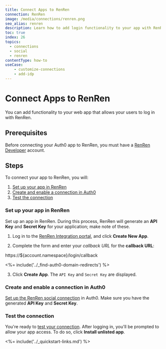 ```yaml
---
title: Connect Apps to RenRen
connection: RenRen
image: /media/connections/renren.png
seo_alias: renren
description: Learn how to add login functionality to your app with RenRen. You will need to obtain an API Key and Secret Key for RenRen.
toc: true
index: 26
topics:
  - connections
  - social
  - renren
contentType: how-to
useCase:
    - customize-connections
    - add-idp
---
```


# Connect Apps to RenRen

You can add functionality to your web app that allows your users to log in with RenRen. 

## Prerequisites

Before connecting your Auth0 app to RenRen, you must have a [RenRen Developer](http://app.renren.com/developers) account.

## Steps

To connect your app to RenRen, you will:

1. [Set up your app in RenRen](#set-up-your-app-in-renren)
2. [Create and enable a connection in Auth0](#create-and-enable-a-connection-in-auth0)
3. [Test the connection](#test-the-connection)

### Set up your app in RenRen

Set up an app in RenRen. During this process, RenRen will generate an **API Key** and **Secret Key** for your application; make note of these.

1. Log in to the [RenRen Integration portal](http://app.renren.com/developers), and click **Create New App**.

2. Complete the form and enter your <dfn data-key="callback">callback URL</dfn> for the **callback URL**:

  https://${account.namespace}/login/callback

<%= include('../_find-auth0-domain-redirects') %>

3. Click **Create App**. The `API Key` and `Secret Key` are displayed.

### Create and enable a connection in Auth0

[Set up the RenRen social connection](/dashboard/guides/connections/set-up-connections-social) in Auth0. Make sure you have the generated **API Key** and **Secret Key**.

### Test the connection

You're ready to [test your connection](/dashboard/guides/connections/test-connections-social). After logging in, you'll be prompted to allow your app access. To do so, click **Install unlisted app**.

<%= include('../_quickstart-links.md') %>

